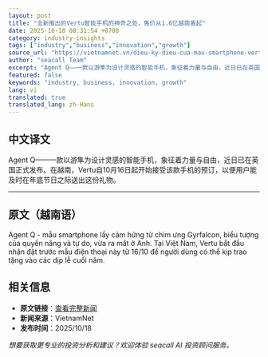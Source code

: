 ```yaml
---
layout: post
title: "全新推出的Vertu智能手机的神奇之处，售价从1.6亿越南盾起"
date: 2025-10-18 08:31:54 +0700
category: industry-insights
tags: ["industry","business","innovation","growth"]
source_url: "https://vietnamnet.vn/dieu-ky-dieu-cua-mau-smartphone-vertu-vua-ra-mat-gia-tu-160-trieu-dong-2453977.html"
author: "seacall Team"
excerpt: "Agent Q——一款以游隼为设计灵感的智能手机，象征着力量与自由，近日已在英国正式发布。在越南，Vertu自10月16日起开始接受该款手机的预订，以便用户能及时在年底节日之际送出这份礼物。..."
featured: false
keywords: "industry, business, innovation, growth"
lang: vi
translated: true
translated_lang: zh-Hans
---
```


## 中文译文

Agent Q——一款以游隼为设计灵感的智能手机，象征着力量与自由，近日已在英国正式发布。在越南，Vertu自10月16日起开始接受该款手机的预订，以便用户能及时在年底节日之际送出这份礼物。

---

## 原文（越南语）

Agent Q - mẫu smartphone lấy cảm hứng từ chim ưng Gyrfalcon, biểu tượng của quyền năng và tự do, vừa ra mắt ở Anh. Tại Việt Nam, Vertu bắt đầu nhận đặt trước mẫu điện thoại này từ 16/10 để người dùng có thể kịp trao tặng vào các dịp lễ cuối năm.

## 相关信息

- **原文链接**：[查看完整新闻](https://vietnamnet.vn/dieu-ky-dieu-cua-mau-smartphone-vertu-vua-ra-mat-gia-tu-160-trieu-dong-2453977.html)
- **新闻来源**：VietnamNet
- **发布时间**：2025/10/18

*想要获取更专业的投资分析和建议？欢迎体验 seacall AI 投资顾问服务。*